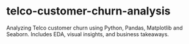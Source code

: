 # telco-customer-churn-analysis
Analyzing Telco customer churn using Python, Pandas, Matplotlib and Seaborn. Includes EDA, visual insights, and business takeaways.
